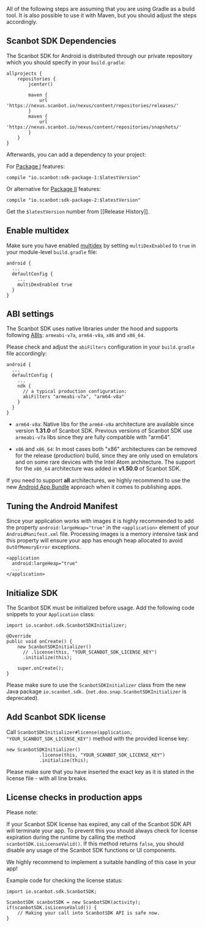 All of the following steps are assuming that you are using Gradle as a build tool. It is also possible to use it with Maven, but you should adjust the steps accordingly.

## Scanbot SDK Dependencies

The Scanbot SDK for Android is distributed through our private repository which you should specify in your `build.gradle`:

    allprojects {
        repositories {
            jcenter()

            maven {
                url 'https://nexus.scanbot.io/nexus/content/repositories/releases/'
            }
            maven {
                url 'https://nexus.scanbot.io/nexus/content/repositories/snapshots/'
            }
        }
    }

Afterwards, you can add a dependency to your project:

For [Package I](https://scanbot.io/en/sdk.html#packages) features:

    compile "io.scanbot:sdk-package-1:$latestVersion"

Or alternative for [Package II](https://scanbot.io/en/sdk.html#packages) features:

    compile "io.scanbot:sdk-package-2:$latestVersion"

Get the `$latestVersion` number from [[Release History]].

## Enable multidex
Make sure you have enabled [multidex](https://developer.android.com/studio/build/multidex) by setting `multiDexEnabled` to `true` in your module-level `build.gradle` file:

```
android {
  ...
  defaultConfig {
    ...
    multiDexEnabled true
  }
}
```

## ABI settings
The Scanbot SDK uses native libraries under the hood and supports following [ABIs](https://developer.android.com/ndk/guides/arch.html): `armeabi-v7a`, `arm64-v8a`, `x86` and `x86_64`.

Please check and adjust the `abiFilters` configuration in your `build.gradle` file accordingly:

```
android {
  ...
  defaultConfig {
    ...
    ndk {
      // a typical production configuration:
      abiFilters "armeabi-v7a", "arm64-v8a"
    }
  }
}
```

- `arm64-v8a`: Native libs for the `arm64-v8a` architecture are available since version **1.31.0** of Scanbot SDK. Previous versions of Scanbot SDK use `armeabi-v7a` libs since they are fully compatible with "arm64".

- `x86` and `x86_64`: In most cases both "x86" architectures can be removed for the release (production) build, since they are only used on emulators and on some rare devices with the Intel Atom architecture. The support for the `x86_64` architecture was added in **v1.50.0** of Scanbot SDK.

If you need to support **all** architectures, we highly recommend to use the new [Android App Bundle](https://developer.android.com/platform/technology/app-bundle/) approach when it comes to publishing apps.


## Tuning the Android Manifest
Since your application works with images it is highly recommended to add the property `android:largeHeap="true"` in the `<application>` element of your `AndroidManifest.xml` file.
Processing images is a memory intensive task and this property will ensure your app has enough heap allocated to avoid `OutOfMemoryError` exceptions.

    <application
      android:largeHeap="true"
      ...
    </application>


## Initialize SDK

The Scanbot SDK must be initialized before usage. Add the following code snippets to your `Application` class:

    import io.scanbot.sdk.ScanbotSDKInitializer;

    @Override
    public void onCreate() {
        new ScanbotSDKInitializer()
          // .license(this, "YOUR_SCANBOT_SDK_LICENSE_KEY")
          .initialize(this);

        super.onCreate();
    }

Please make sure to use the `ScanbotSDKInitializer` class from the new Java package `io.scanbot.sdk.` (`net.doo.snap.ScanbotSDKInitializer` is deprecated).

## Add Scanbot SDK license

Call `ScanbotSDKInitializer#license(application, "YOUR_SCANBOT_SDK_LICENSE_KEY")` method with the provided license key:

    new ScanbotSDKInitializer()
                .license(this, "YOUR_SCANBOT_SDK_LICENSE_KEY")
                .initialize(this);

Please make sure that you have inserted the exact key as it is stated in the license file - with all line breaks.

## License checks in production apps

Please note:

If your Scanbot SDK license has expired, any call of the Scanbot SDK API will terminate your app. To prevent this you should always check for license expiration during the runtime by calling the method `scanbotSDK.isLicenseValid()`. If this method returns `false`, you should disable any usage of the Scanbot SDK functions or UI components.

We highly recommend to implement a suitable handling of this case in your app!

Example code for checking the license status:

    import io.scanbot.sdk.ScanbotSDK;

    ScanbotSDK scanbotSDK = new ScanbotSDK(activity);
    if(scanbotSDK.isLicenseValid()) {
        // Making your call into ScanbotSDK API is safe now.
    }